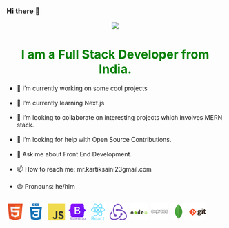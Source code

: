 ### Hi there 👋

<div id="header" align="center">
<img src="https://media.giphy.com/media/WUlplcMpOCEmTGBtBW/giphy.gif" width="150" height="auto" style="object-fit :'contain'" >
 <h1 style="color: green"> I am a Full Stack Developer from India. </h1>
</div>

- 🔭 I’m currently working on some cool projects <br/><br/>
- 🌱 I’m currently learning Next.js<br/><br/>
- 👯 I’m looking to collaborate on interesting projects which involves MERN stack.<br/><br/>
- 🤔 I’m looking for help with Open Source Contributions.<br/><br/>
- 💬 Ask me about Front End Development.<br/><br/>
- 📫 How to reach me: mr.kartiksaini23gmail.com<br/><br/>
- 😄 Pronouns: he/him <br/><br/>

<div>
 <img src="./icons/Html.svg" title="HTML5" alt="HTML" width="40" height="40"/>&nbsp;
  <img src="./icons/CSS.svg"  title="CSS3" alt="CSS" width="40" height="40"/>&nbsp;
    <img src="./icons/Javascript.svg" title="JavaScript" alt="JavaScript" width="40" height="40"/>&nbsp;
       <img src="./icons/Bootstrap.svg" title="Bootstrap" alt="Bootstrap" width="40" height="40"/>&nbsp;
    <!-- <img src="./icons/" alt="tailwindcss" tilte="tailwindcss" width="40" /> -->
  <img src="./icons/React.svg" title="React" alt="React" width="40" height="40"/>&nbsp;
  <img src="./icons/Redux.svg" title="Redux" alt="Redux " width="40" height="40"/>&nbsp;
  <img src="./icons/Nodejs.svg" title="NodeJS" alt="NodeJS" width="40" height="40"/>&nbsp;
  <img src="./icons/Express.svg" alt="express" tilte="express" width="40" />
<img src="./icons/Mongodb.svg" alt="MongoDB" tilte="MongoDB" width="40" />
  <img src="./icons/Git.svg" title="Git" alt="Git" width="40"/>

</div>
